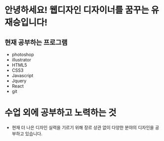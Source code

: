 # 안녕하세요! 웹디자인 디자이너를 꿈꾸는 유재승입니다!
## 현재 공부하는 프로그램
* photoshop
* illustrator
* HTML5
* CSS3
* Javascript
* Jquery
* React
* git

# 수업 외에 공부하고 노력하는 것
* 현재 더 나은 디자인 실력을 기르기 위해 장르 상관 없이 다양한 분야의 디자인을 공부하고 있습니다.
